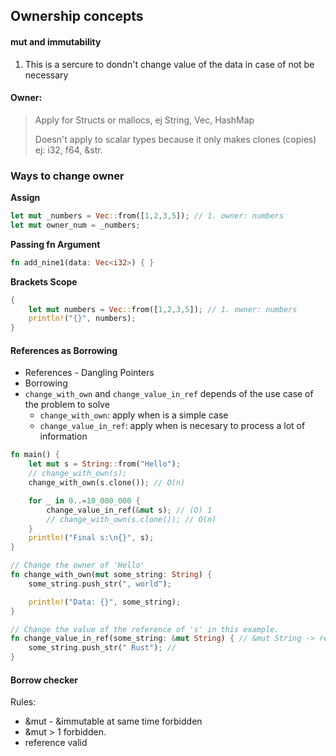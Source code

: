 ## Ownership concepts

#### mut and immutability
1. This is a sercure to dondn't change value of the data in case of not be necessary

#### Owner:

> Apply for Structs or mallocs, ej String, Vec, HashMap
>
> Doesn't apply to scalar types because it only makes clones (copies) ej: i32, f64, &str.

### Ways to change owner

**Assign**
```rust
let mut _numbers = Vec::from([1,2,3,5]); // 1. owner: numbers
let mut owner_num = _numbers;
```
**Passing fn Argument**
```rust
fn add_nine1(data: Vec<i32>) { }
```
**Brackets Scope**
```rust
{
    let mut numbers = Vec::from([1,2,3,5]); // 1. owner: numbers
    println!("{}", numbers);
}
```

#### References as Borrowing
- References - Dangling Pointers
- Borrowing
- `change_with_own` and `change_value_in_ref` depends of the use case of the problem to solve
    - `change_with_own`: apply when is a simple case
    - `change_value_in_ref`: apply when is necesary to process a lot of information

```rust
fn main() {
    let mut s = String::from("Hello");
    // change_with_own(s);
    change_with_own(s.clone()); // O(n)

    for _ in 0..=10_000_000 {
        change_value_in_ref(&mut s); // (O) 1
        // change_with_own(s.clone()); // O(n)
    }
    println!("Final s:\n{}", s);
}

// Change the owner of 'Hello'
fn change_with_own(mut some_string: String) {
    some_string.push_str(", world");

    println!("Data: {}", some_string);
}

// Change the value of the reference of 's' in this example.
fn change_value_in_ref(some_string: &mut String) { // &mut String -> ref de 's'
    some_string.push_str(" Rust"); //
}
```

#### Borrow checker
Rules:
- &mut - &immutable  at same time forbidden
- &mut > 1  forbidden.
- reference valid
